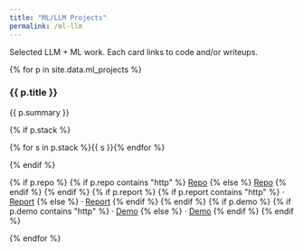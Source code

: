 ```yaml
---
title: "ML/LLM Projects"
permalink: /ml-llm
---
```


<section>
  <p>Selected LLM + ML work. Each card links to code and/or writeups.</p>
  <div class="cards">
  {% for p in site.data.ml_projects %}
    <article class="card">
      <h3>{{ p.title }}</h3>
      <p>{{ p.summary }}</p>
      {% if p.stack %}<p>{% for s in p.stack %}<span class="pill">{{ s }}</span>{% endfor %}</p>{% endif %}
      <p>
        {% if p.repo %}
          {% if p.repo contains "http" %}
            <a href="{{ p.repo }}" target="_blank" rel="noopener">Repo</a>
          {% else %}
            <a href="{{ p.repo | relative_url }}">Repo</a>
          {% endif %}
        {% endif %}
        {% if p.report %}
          {% if p.report contains "http" %}
            · <a href="{{ p.report }}" target="_blank" rel="noopener">Report</a>
          {% else %}
            · <a href="{{ p.report | relative_url }}">Report</a>
          {% endif %}
        {% endif %}
        {% if p.demo %}
          {% if p.demo contains "http" %}
            · <a href="{{ p.demo }}" target="_blank" rel="noopener">Demo</a>
          {% else %}
            · <a href="{{ p.demo | relative_url }}">Demo</a>
          {% endif %}
        {% endif %}
      </p>
    </article>
  {% endfor %}
  </div>
</section>
